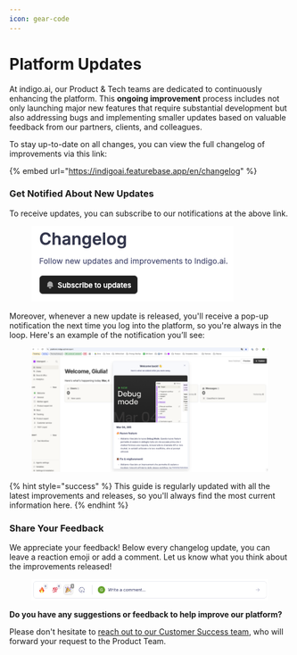 ```yaml
---
icon: gear-code
---
```


# Platform Updates

At indigo.ai, our Product & Tech teams are dedicated to continuously enhancing the platform. This **ongoing improvement** process includes not only launching major new features that require substantial development but also addressing bugs and implementing smaller updates based on valuable feedback from our partners, clients, and colleagues.

To stay up-to-date on all changes, you can view the full changelog of improvements via this link:

{% embed url="https://indigoai.featurebase.app/en/changelog" %}

### Get Notified About New Updates

To receive updates, you can subscribe to our notifications at the above link.

<figure><img src="../.gitbook/assets/Screenshot 2025-03-27 alle 10.09.30.png" alt=""><figcaption></figcaption></figure>

Moreover, whenever a new update is released, you'll receive a pop-up notification the next time you log into the platform, so you're always in the loop. Here's an example of the notification you’ll see:&#x20;

<figure><img src="../.gitbook/assets/Screenshot 2025-03-04 alle 16.43.00.png" alt=""><figcaption></figcaption></figure>

{% hint style="success" %}
This guide is regularly updated with all the latest improvements and releases, so you'll always find the most current information here.
{% endhint %}

### Share Your Feedback

We appreciate your feedback! Below every changelog update, you can leave a reaction emoji or add a comment. Let us know what you think about the improvements released!

<figure><img src="../.gitbook/assets/Screenshot 2025-03-27 alle 10.13.04.png" alt=""><figcaption></figcaption></figure>

**Do you have any suggestions or feedback to help improve our platform?**&#x20;

Please don't hesitate to [reach out to our Customer Success team](../need-help/our-customer-success-team.md), who will forward your request to the Product Team.
